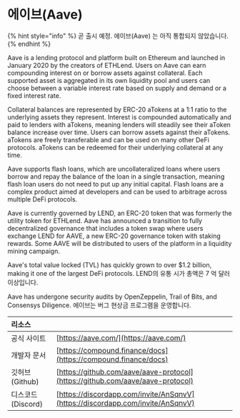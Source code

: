 # 에이브(Aave)

{% hint style="info" %}
곧 출시 예정. 에이브(Aave) 는 아직 통합되지 않았습니다.
{% endhint %}

Aave is a lending protocol and platform built on Ethereum and launched in January 2020 by the creators of ETHLend. Users on Aave can earn compounding interest on or borrow assets against collateral. Each supported asset is aggregated in its own liquidity pool and users can choose between a variable interest rate based on supply and demand or a fixed interest rate.

Collateral balances are represented by ERC-20 aTokens at a 1:1 ratio to the underlying assets they represent. Interest is compounded automatically and paid to lenders with aTokens, meaning lenders will steadily see their aToken balance increase over time. Users can borrow assets against their aTokens. aTokens are freely transferable and can be used on many other DeFi protocols. aTokens can be redeemed for their underlying collateral at any time.

Aave supports flash loans, which are uncollateralized loans where users borrow and repay the balance of the loan in a single transaction, meaning flash loan users do not need to put up any initial capital. Flash loans are a complex product aimed at developers and can be used to arbitrage across multiple DeFi protocols.

Aave is currently governed by LEND, an ERC-20 token that was formerly the utility token for ETHLend. Aave has announced a transition to fully decentralized governance that includes a token swap where users exchange LEND for AAVE, a new ERC-20 governance token with staking rewards. Some AAVE will be distributed to users of the platform in a liquidity mining campaign.

Aave's total value locked \(TVL\) has quickly grown to over $1.2 billion, making it one of the largest DeFi protocols. LEND의 유통 시가 총액은 7 억 달러 이상입니다.

Aave has undergone security audits by OpenZeppelin, Trail of Bits, and Consensys Diligence. 에이브는 버그 현상금 프로그램을 운영합니다.

| 리소스           |                                                                                |
|:------------- |:------------------------------------------------------------------------------ |
| 공식 사이트        | [https://aave.com/](https://aave.com/)                                         |
| 개발자 문서        | [https://compound.finance/docs](https://compound.finance/docs)                 |
| 깃허브(Github)   | [https://github.com/aave/aave-protocol](https://github.com/aave/aave-protocol) |
| 디스코드(Discord) | [https://discordapp.com/invite/AnSqnvV](https://discordapp.com/invite/AnSqnvV) |

